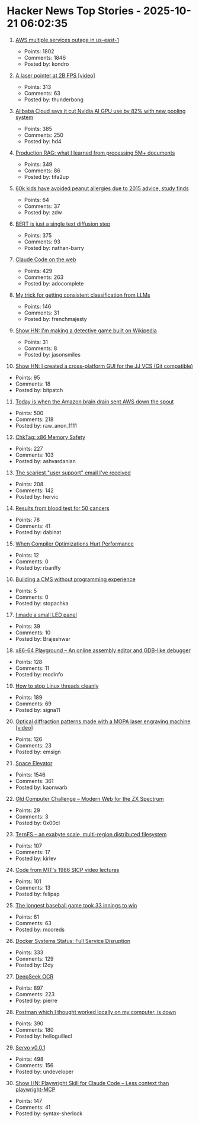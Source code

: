 # Hacker News Top Stories - 2025-10-21 06:02:35

1. [AWS multiple services outage in us-east-1](https://health.aws.amazon.com/health/status?ts=20251020)
   - Points: 1802
   - Comments: 1846
   - Posted by: kondro

2. [A laser pointer at 2B FPS [video]](https://www.youtube.com/watch?v=o4TdHrMi6do)
   - Points: 313
   - Comments: 63
   - Posted by: thunderbong

3. [Alibaba Cloud says it cut Nvidia AI GPU use by 82% with new pooling system](https://www.tomshardware.com/tech-industry/semiconductors/alibaba-says-new-pooling-system-cut-nvidia-gpu-use-by-82-percent)
   - Points: 385
   - Comments: 250
   - Posted by: hd4

4. [Production RAG: what I learned from processing 5M+ documents](https://blog.abdellatif.io/production-rag-processing-5m-documents)
   - Points: 349
   - Comments: 86
   - Posted by: tifa2up

5. [60k kids have avoided peanut allergies due to 2015 advice, study finds](https://www.cbsnews.com/news/peanut-allergies-60000-kids-avoided-2015-advice/)
   - Points: 64
   - Comments: 37
   - Posted by: zdw

6. [BERT is just a single text diffusion step](https://nathan.rs/posts/roberta-diffusion/)
   - Points: 375
   - Comments: 93
   - Posted by: nathan-barry

7. [Claude Code on the web](https://www.anthropic.com/news/claude-code-on-the-web)
   - Points: 429
   - Comments: 263
   - Posted by: adocomplete

8. [My trick for getting consistent classification from LLMs](https://verdik.substack.com/p/how-to-get-consistent-classification)
   - Points: 146
   - Comments: 31
   - Posted by: frenchmajesty

9. [Show HN: I'm making a detective game built on Wikipedia](https://detective.wiki/)
   - Points: 31
   - Comments: 8
   - Posted by: jasonsmiles

10. [Show HN: I created a cross-platform GUI for the JJ VCS (Git compatible)](https://judojj.com)
   - Points: 95
   - Comments: 18
   - Posted by: bitpatch

11. [Today is when the Amazon brain drain sent AWS down the spout](https://www.theregister.com/2025/10/20/aws_outage_amazon_brain_drain_corey_quinn/)
   - Points: 500
   - Comments: 218
   - Posted by: raw_anon_1111

12. [ChkTag: x86 Memory Safety](https://community.intel.com/t5/Blogs/Tech-Innovation/open-intel/ChkTag-x86-Memory-Safety/post/1721490)
   - Points: 227
   - Comments: 103
   - Posted by: ashvardanian

13. [The scariest "user support" email I've received](https://www.devas.life/the-scariest-user-support-email-ive-ever-received/)
   - Points: 208
   - Comments: 142
   - Posted by: hervic

14. [Results from blood test for 50 cancers](https://www.bbc.com/news/articles/c205g21n1zzo)
   - Points: 78
   - Comments: 41
   - Posted by: dabinat

15. [When Compiler Optimizations Hurt Performance](https://nemanjatrifunovic.substack.com/p/when-compiler-optimizations-hurt)
   - Points: 12
   - Comments: 0
   - Posted by: rbanffy

16. [Building a CMS without programming experience](https://www.vibediary.dev/essays/cms)
   - Points: 5
   - Comments: 0
   - Posted by: stopachka

17. [I made a small LED panel](https://www.stavros.io/posts/really-small-led-panel/)
   - Points: 39
   - Comments: 10
   - Posted by: Brajeshwar

18. [x86-64 Playground – An online assembly editor and GDB-like debugger](https://x64.halb.it/)
   - Points: 128
   - Comments: 11
   - Posted by: modinfo

19. [How to stop Linux threads cleanly](https://mazzo.li/posts/stopping-linux-threads.html)
   - Points: 189
   - Comments: 69
   - Posted by: signa11

20. [Optical diffraction patterns made with a MOPA laser engraving machine [video]](https://www.youtube.com/watch?v=RsGHr7dXLuI)
   - Points: 126
   - Comments: 23
   - Posted by: emsign

21. [Space Elevator](https://neal.fun/space-elevator/)
   - Points: 1546
   - Comments: 361
   - Posted by: kaonwarb

22. [Old Computer Challenge – Modern Web for the ZX Spectrum](https://0x00.cl/blog/2025/occ-2025/)
   - Points: 29
   - Comments: 3
   - Posted by: 0x00cl

23. [TernFS – an exabyte scale, multi-region distributed filesystem](https://www.xtxmarkets.com/tech/2025-ternfs/#posix-shaped)
   - Points: 107
   - Comments: 17
   - Posted by: kirlev

24. [Code from MIT's 1986 SICP video lectures](https://github.com/felipap/sicp-code)
   - Points: 101
   - Comments: 13
   - Posted by: felipap

25. [The longest baseball game took 33 innings to win](https://www.mlb.com/news/the-longest-professional-baseball-game-ever-played)
   - Points: 61
   - Comments: 63
   - Posted by: mooreds

26. [Docker Systems Status: Full Service Disruption](https://www.dockerstatus.com/pages/incident/533c6539221ae15e3f000031/68f5e1c741c825463df7486c)
   - Points: 333
   - Comments: 129
   - Posted by: l2dy

27. [DeepSeek OCR](https://github.com/deepseek-ai/DeepSeek-OCR)
   - Points: 897
   - Comments: 223
   - Posted by: pierre

28. [Postman which I thought worked locally on my computer, is down](https://status.postman.com)
   - Points: 390
   - Comments: 180
   - Posted by: helloguillecl

29. [Servo v0.0.1](https://github.com/servo/servo)
   - Points: 498
   - Comments: 156
   - Posted by: undeveloper

30. [Show HN: Playwright Skill for Claude Code – Less context than playwright-MCP](https://github.com/lackeyjb/playwright-skill)
   - Points: 147
   - Comments: 41
   - Posted by: syntax-sherlock

